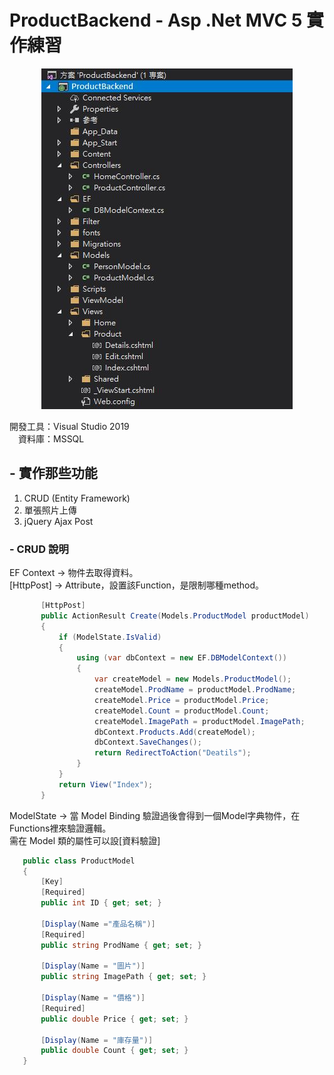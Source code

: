 # ProductBackend - Asp .Net MVC 5 實作練習

<p align="center">
  <img src="https://github.com/yes123430/ProductBackend/blob/master/Description/PB01.JPG">
</p>

開發工具：Visual Studio 2019<br>
　資料庫：MSSQL<br>
 
## - 實作那些功能
1. CRUD (Entity Framework)
2. 單張照片上傳
3. jQuery Ajax Post 

### - CRUD 說明
EF Context -> 物件去取得資料。<br>
[HttpPost] -> Attribute，設置該Function，是限制哪種method。<br>

 ```csharp
        [HttpPost]
        public ActionResult Create(Models.ProductModel productModel)
        {
            if (ModelState.IsValid)
            {
                using (var dbContext = new EF.DBModelContext())
                {
                    var createModel = new Models.ProductModel();
                    createModel.ProdName = productModel.ProdName;
                    createModel.Price = productModel.Price;
                    createModel.Count = productModel.Count;
                    createModel.ImagePath = productModel.ImagePath;
                    dbContext.Products.Add(createModel);
                    dbContext.SaveChanges();
                    return RedirectToAction("Deatils");
                }
            }
            return View("Index");
        }
 ```      
ModelState -> 當 Model Binding 驗證過後會得到一個Model字典物件，在Functions裡來驗證邏輯。<br>
需在 Model 類的屬性可以設[資料驗證]<br>
 
 ```csharp
    public class ProductModel
    {    
        [Key]
        [Required]
        public int ID { get; set; }

        [Display(Name ="產品名稱")]
        [Required]
        public string ProdName { get; set; }

        [Display(Name = "圖片")]
        public string ImagePath { get; set; }

        [Display(Name = "價格")]
        [Required]
        public double Price { get; set; }

        [Display(Name = "庫存量")]
        public double Count { get; set; }
    }
 ```
